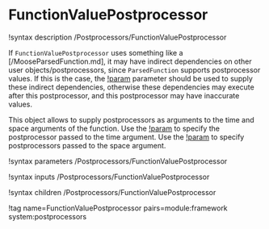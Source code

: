 # FunctionValuePostprocessor

!syntax description /Postprocessors/FunctionValuePostprocessor

If `FunctionValuePostprocessor` uses something like a [/MooseParsedFunction.md],
it may have indirect dependencies on other user objects/postprocessors, since
`ParsedFunction` supports postprocessor values. If this is the case, the
[!param](/Postprocessors/FunctionValuePostprocessor/indirect_dependencies)
parameter should be used to supply these indirect dependencies, otherwise these
dependencies may execute after this postprocessor, and this postprocessor may
have inaccurate values.

This object allows to supply postprocessors as arguments to the time and
space arguments of the function.
Use the [!param](/Postprocessors/FunctionValuePostprocessor/time)
to specify the postprocessor passed to the time argument.
Use the [!param](/Postprocessors/FunctionValuePostprocessor/point)
to specify postprocessors passed to the space argument.

!syntax parameters /Postprocessors/FunctionValuePostprocessor

!syntax inputs /Postprocessors/FunctionValuePostprocessor

!syntax children /Postprocessors/FunctionValuePostprocessor

!tag name=FunctionValuePostprocessor pairs=module:framework system:postprocessors
